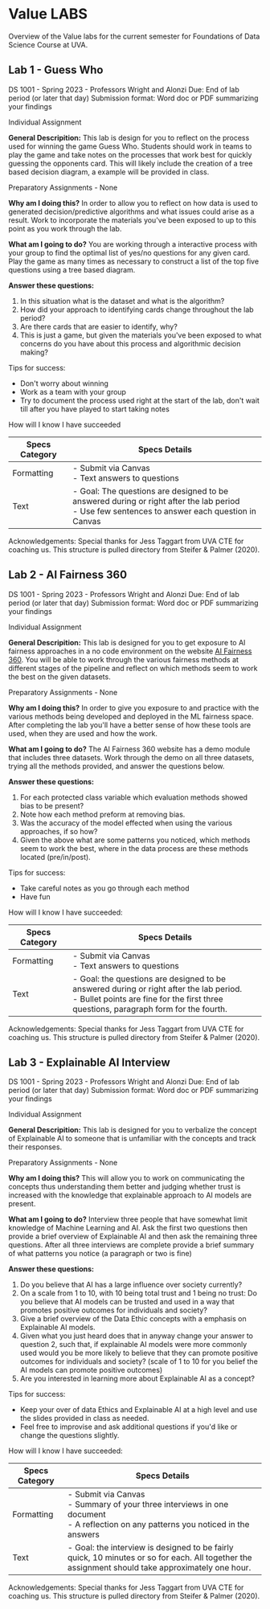 # Value LABS

Overview of the Value labs for the current semester for Foundations of Data Science Course
at UVA.

## Lab 1 - Guess Who

DS 1001 - Spring 2023 - Professors Wright and Alonzi Due: End of lab period (or later that day) Submission format: Word doc or PDF summarizing your findings

Individual Assignment

**General Descripition:** This lab is design for you to reflect on the process used for winning the game Guess Who. Students should work in teams to play the game and take notes on the processes that work best for quickly guessing the opponents card. This will likely include the creation of a tree based decision diagram, a example will be provided in class.

Preparatory Assignments - None

**Why am I doing this?** In order to allow you to reflect on how data is used to generated decision/predictive algorithms and what issues could arise as a result. Work to incorporate the materials you've been exposed to up to this point as you work through the lab.

**What am I going to do?** You are working through a interactive process with your group to find the optimal list of yes/no questions for any given card. Play the game as many times as necessary to construct a list of the top five questions using a tree based diagram.

**Answer these questions:**

1.  In this situation what is the dataset and what is the algorithm?
2.  How did your approach to identifying cards change throughout the lab period?
3.  Are there cards that are easier to identify, why?
4.  This is just a game, but given the materials you've been exposed to what concerns do you have about this process and algorithmic decision making?

Tips for success:

-   Don't worry about winning
-   Work as a team with your group
-   Try to document the process used right at the start of the lab, don't wait till after you have played to start taking notes

How will I know I have succeeded

| Specs Category | Specs Details                                                                                                                                |
|----------------|----------------------------------------------------------------------------------------------------------------------------------------------|
| Formatting     | - Submit via Canvas <br /> - Text answers to questions                                                                                              |
| Text           | - Goal: The questions are designed to be answered during or right after the lab period <br /> - Use few sentences to answer each question in Canvas |

Acknowledgements: Special thanks for Jess Taggart from UVA CTE for coaching us. This structure is pulled directory from Steifer & Palmer (2020).

## Lab 2 - AI Fairness 360

DS 1001 - Spring 2023 - Professors Wright and Alonzi Due: End of lab period (or later that day) Submission format: Word doc or PDF summarizing your findings

Individual Assignment

**General Descripition:** This lab is designed for you to get exposure to AI fairness approaches in a no code environment on the website [AI Fairness 360](https://aif360.mybluemix.net/). You will be able to work through the various fairness methods at different stages of the pipeline and reflect on which methods seem to work the best on the given datasets.

Preparatory Assignments - None

**Why am I doing this?** In order to give you exposure to and practice with the various methods being developed and deployed in the ML fairness space. After completing the lab you'll have a better sense of how these tools are used, when they are used and how the work.

**What am I going to do?** The AI Fairness 360 website has a demo module that includes three datasets. Work through the demo on all three datasets, trying all the methods provided, and answer the questions below.

**Answer these questions:**

1.  For each protected class variable which evaluation methods showed bias to be present?
2.  Note how each method preform at removing bias.
3.  Was the accuracy of the model effected when using the various approaches, if so how?
4.  Given the above what are some patterns you noticed, which methods seem to work the best, where in the data process are these methods located (pre/in/post).

Tips for success:

-   Take careful notes as you go through each method
-   Have fun

How will I know I have succeeded:

| Specs Category | Specs Details                                                                                                                                                                  |
|----------------|--------------------------------------------------------------------------------------------------------------------------------------------------------------------------------|
| Formatting     | - Submit via Canvas <br /> - Text answers to questions                                                                                                                                |
| Text           | - Goal: the questions are designed to be answered during or right after the lab period. <br /> - Bullet points are fine for the first three questions, paragraph form for the fourth. |

Acknowledgements: Special thanks for Jess Taggart from UVA CTE for coaching us. This structure is pulled directory from Steifer & Palmer (2020).

## Lab 3 - Explainable AI Interview

DS 1001 - Spring 2023 - Professors Wright and Alonzi Due: End of lab period (or later that day) Submission format: Word doc or PDF summarizing your findings

Individual Assignment

**General Descripition:** This lab is designed for you to verbalize the concept of Explainable AI to someone that is unfamiliar with the concepts and track their responses.

Preparatory Assignments - None

**Why am I doing this?** This will allow you to work on communicating the concepts thus understanding them better and judging whether trust is increased with the knowledge that explainable approach to AI models are present.

**What am I going to do?** Interview three people that have somewhat limit knowledge of Machine Learning and AI. Ask the first two questions then provide a brief overview of Explainable AI and then ask the remaining three questions. After all three interviews are complete provide a brief summary of what patterns you notice (a paragraph or two is fine)

**Answer these questions:**

1.  Do you believe that AI has a large influence over society currently?
2.  On a scale from 1 to 10, with 10 being total trust and 1 being no trust: Do you believe that AI models can be trusted and used in a way that promotes positive outcomes for individuals and society?
3.  Give a brief overview of the Data Ethic concepts with a emphasis on Explainable AI models.
4.  Given what you just heard does that in anyway change your answer to question 2, such that, if explainable AI models were more commonly used would you be more likely to believe that they can promote positive outcomes for individuals and society? (scale of 1 to 10 for you belief the AI models can promote positive outcomes)
5.  Are you interested in learning more about Explainable AI as a concept?

Tips for success:

-   Keep your over of data Ethics and Explainable AI at a high level and use the slides provided in class as needed.
-   Feel free to improvise and ask additional questions if you'd like or change the questions slightly.

How will I know I have succeeded:

| Specs Category | Specs Details                                                                                                                                    |
|----------------|--------------------------------------------------------------------------------------------------------------------------------------------------|
| Formatting     | - Submit via Canvas  <br /> - Summary of your three interviews in one document  <br />- A reflection on any patterns you noticed in the answers                 |
| Text           | - Goal: the interview is designed to be fairly quick, 10 minutes or so for each. All together the assignment should take approximately one hour. |

Acknowledgements: Special thanks for Jess Taggart from UVA CTE for coaching us. This structure is pulled directory from Steifer & Palmer (2020).
